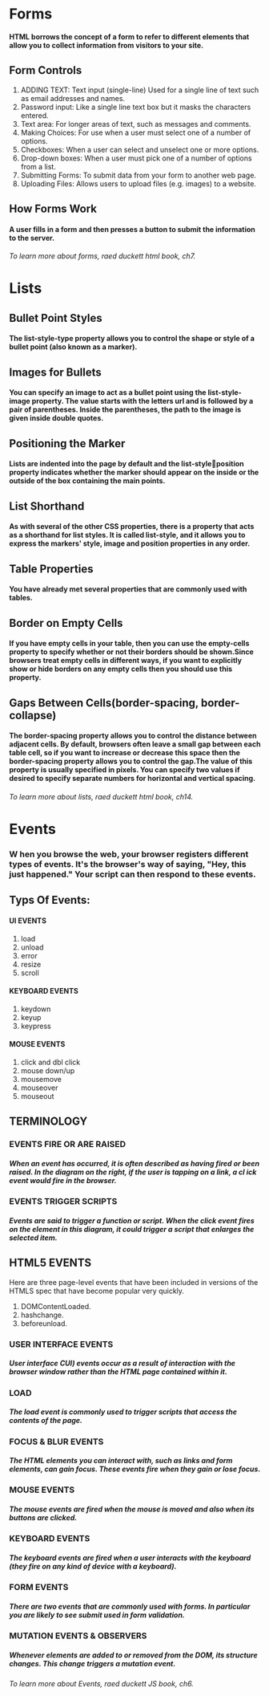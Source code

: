 # Forms
#### HTML borrows the concept of a form to refer to different elements that allow you to collect information from visitors to your site.

## Form Controls
1. ADDING TEXT: Text input (single-line) Used for a single line of text such as email addresses and names.
2. Password input: Like a single line text box but it masks the characters entered.
3. Text area: For longer areas of text, such as messages and comments.
4. Making Choices: For use when a user must select one of a number of options.
5. Checkboxes: When a user can select and unselect one or more options.
6. Drop-down boxes: When a user must pick one of a number of options from a list.
7. Submitting Forms: To submit data from your form to another web page.
8. Uploading Files: Allows users to upload files (e.g. images) to a website.

## How Forms Work 
#### A user fills in a form and then presses a button to submit the information to the server.

###### To learn more about forms, raed duckett html book, ch7.

# Lists

## Bullet Point Styles
#### The list-style-type property allows you to control the shape or style of a bullet point (also known as a marker). 
## Images for Bullets
#### You can specify an image to act as a bullet point using the list-style-image property. The value starts with the letters url and is followed by a pair of parentheses. Inside the parentheses, the path to the image is given inside double quotes.
## Positioning the Marker
#### Lists are indented into the page by default and the list-styleposition property indicates whether the marker should appear on the inside or the outside of the box containing the main points.
## List Shorthand
#### As with several of the other CSS properties, there is a property that acts as a shorthand for list styles. It is called list-style, and it allows you to express the markers' style, image and position properties in any order.
## Table Properties
#### You have already met several properties that are commonly used with tables. 
## Border on Empty Cells
#### If you have empty cells in your table, then you can use the empty-cells property to specify whether or not their borders should be shown.Since browsers treat empty cells in different ways, if you want to explicitly show or hide borders on any empty cells then you should use this property.
## Gaps Between Cells(border-spacing, border-collapse)
#### The border-spacing property allows you to control the distance between adjacent cells. By default, browsers often leave a small gap between each table cell, so if you want to increase or decrease this space then the border-spacing property allows you to control the gap.The value of this property is usually specified in pixels. You can specify two values if desired to specify separate numbers for horizontal and vertical spacing.

###### To learn more about lists, raed duckett html book, ch14.


# Events
### W hen you browse the web, your browser registers different types of events. It's the browser's way of saying, "Hey, this just happened." Your script can then respond to these events.

## Typs Of Events:
#### UI EVENTS 
1. load 
2. unload 
3. error 
4. resize
5. scroll 
#### KEYBOARD EVENTS
1. keydown 
2. keyup
3. keypress
#### MOUSE EVENTS 
1. click and dbl click
2. mouse down/up
3. mousemove
4. mouseover 
5. mouseout

## TERMINOLOGY
### EVENTS FIRE OR ARE RAISED 
##### When an event has occurred, it is often described as having fired or been raised. In the diagram on the right, if the user is tapping on a link, a cl ick event would fire in the browser. 
### EVENTS TRIGGER SCRIPTS 
##### Events are said to trigger a function or script. When the click event fires on the element in this diagram, it could trigger a script that enlarges the selected item.

## HTML5 EVENTS
Here are three page-level events that have been 
included in versions of the HTMLS spec that 
have become popular very quickly.
1. DOMContentLoaded.
2. hashchange.
3. beforeunload.

### USER INTERFACE EVENTS
##### User interface CUI) events occur as a result of interaction with the browser window rather than the HTML page contained within it.
### LOAD
##### The load event is commonly used to trigger scripts that access the contents of the page. 
### FOCUS & BLUR EVENTS
##### The HTML elements you can interact with, such as links and form elements, can gain focus. These events fire when they gain or lose focus.
### MOUSE EVENTS
##### The mouse events are fired when the mouse is moved and also when its buttons are clicked. 
### KEYBOARD EVENTS
##### The keyboard events are fired when a user interacts with the keyboard (they fire on any kind of device with a keyboard). 
### FORM EVENTS
##### There are two events that are commonly used with forms. In particular you are likely to see submit used in form validation. 
### MUTATION EVENTS & OBSERVERS
##### Whenever elements are added to or removed from the DOM, its structure changes. This change triggers a mutation event. 

###### To learn more about Events, raed duckett JS book, ch6.

